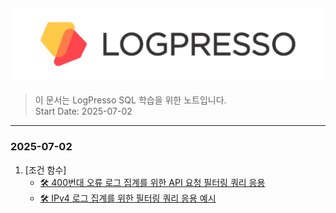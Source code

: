 ![easyme](ci_img/CI.svg)   
---
> 이 문서는 LogPresso SQL 학습을 위한 노트입니다.
> <br> Start Date: 2025-07-02
---
### 2025-07-02
1. [조건 함수]
    - [🛠 400번대 오류 로그 집계를 위한 API 요청 필터링 쿼리 응용](https://github.com/Logpresso-SQL-Study/Logpresso-1.0version/blob/main/Condition%20Functions/Review_API_Request_Filtering_for_4xx_Error_Log_Aggregation.sql)
    - [🛠 IPv4 로그 집계를 위한 필터링 쿼리 응용 예시](https://github.com/Logpresso-SQL-Study/Logpresso-1.0version/blob/main/Condition%20Functions/Review_API_Request_Filtering_for_4xx_Error_Log_Aggregation.sql)
